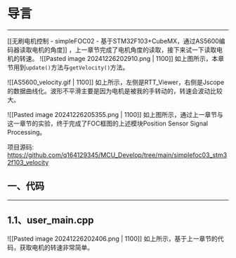 # 导言
---
[[无刷电机控制 - simpleFOC02 - 基于STM32F103+CubeMX，通过AS5600编码器读取电机的角度]] ，上一章节完成了电机角度的读取，接下来试一下读取电机的转速。
![[Pasted image 20241226202910.png | 1100]]
如上图所示，本章节用到`update()`方法与`getVelocity()`方法。

![[AS5600_velocity.gif | 1100]]
如上所示，左侧是RTT_Viewer，右侧是Jscope的数据曲线化。波形不平滑主要是因为电机是被我的手转动的，转速会波动比较大。

![[Pasted image 20241226205355.png | 1100]]
如上图所示，通过上一章节与这一章节的实验，终于完成了FOC框图的上述模块Position Sensor Signal Processing。

项目源码: https://github.com/q164129345/MCU_Develop/tree/main/simplefoc03_stm32f103_velocity
## 一、代码
---
## 1.1、user_main.cpp
![[Pasted image 20241226202406.png | 1100]]
如上所示，基于上一章节的代码，获取电机的转速非常简单。

